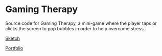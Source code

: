 # Gaming Therapy
Source code for Gaming Therapy, a mini-game where the player taps or clicks the screen to pop bubbles in order to help overcome stress.

[Sketch](https://editor.p5js.org/Social.Sin/sketches/2GVFlEwP)

[Portfolio](https://www.social-sin.com/gaming-therapy)
